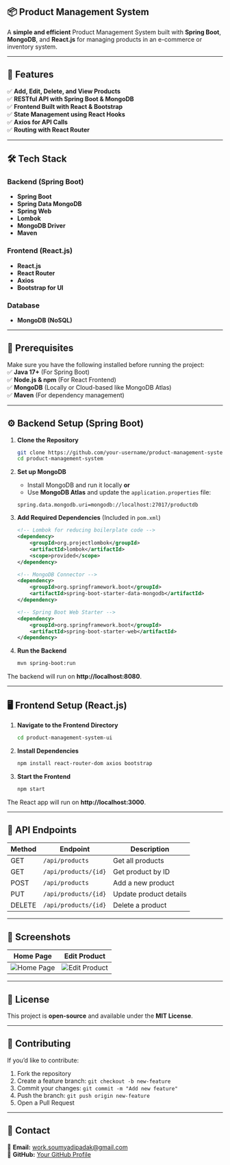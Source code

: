 
## **📦 Product Management System**

A **simple and efficient** Product Management System built with **Spring Boot**, **MongoDB**, and **React.js** for managing products in an e-commerce or inventory system.

---

## **🚀 Features**

✅ **Add, Edit, Delete, and View Products**  
✅ **RESTful API with Spring Boot & MongoDB**  
✅ **Frontend Built with React & Bootstrap**  
✅ **State Management using React Hooks**  
✅ **Axios for API Calls**  
✅ **Routing with React Router**

---

## **🛠️ Tech Stack**

### **Backend (Spring Boot)**

- **Spring Boot**
- **Spring Data MongoDB**
- **Spring Web**
- **Lombok**
- **MongoDB Driver**
- **Maven**

### **Frontend (React.js)**

- **React.js**
- **React Router**
- **Axios**
- **Bootstrap for UI**

### **Database**

- **MongoDB (NoSQL)**

---

## **📌 Prerequisites**

Make sure you have the following installed before running the project:  
✅ **Java 17+** (For Spring Boot)  
✅ **Node.js & npm** (For React Frontend)  
✅ **MongoDB** (Locally or Cloud-based like MongoDB Atlas)  
✅ **Maven** (For dependency management)

---

## **⚙️ Backend Setup (Spring Boot)**

1. **Clone the Repository**

   ```sh
   git clone https://github.com/your-username/product-management-system.git
   cd product-management-system
   ```

2. **Set up MongoDB**

   - Install MongoDB and run it locally **or**
   - Use **MongoDB Atlas** and update the `application.properties` file:

   ```properties
   spring.data.mongodb.uri=mongodb://localhost:27017/productdb
   ```

3. **Add Required Dependencies** (Included in `pom.xml`)

   ```xml
   <!-- Lombok for reducing boilerplate code -->
   <dependency>
       <groupId>org.projectlombok</groupId>
       <artifactId>lombok</artifactId>
       <scope>provided</scope>
   </dependency>

   <!-- MongoDB Connector -->
   <dependency>
       <groupId>org.springframework.boot</groupId>
       <artifactId>spring-boot-starter-data-mongodb</artifactId>
   </dependency>

   <!-- Spring Boot Web Starter -->
   <dependency>
       <groupId>org.springframework.boot</groupId>
       <artifactId>spring-boot-starter-web</artifactId>
   </dependency>
   ```

4. **Run the Backend**
   ```sh
   mvn spring-boot:run
   ```

The backend will run on **http://localhost:8080**.

---

## **🖥️ Frontend Setup (React.js)**

1. **Navigate to the Frontend Directory**

   ```sh
   cd product-management-system-ui
   ```

2. **Install Dependencies**

   ```sh
   npm install react-router-dom axios bootstrap
   ```

3. **Start the Frontend**
   ```sh
   npm start
   ```

The React app will run on **http://localhost:3000**.

---

## **📌 API Endpoints**

| Method | Endpoint             | Description            |
| ------ | -------------------- | ---------------------- |
| GET    | `/api/products`      | Get all products       |
| GET    | `/api/products/{id}` | Get product by ID      |
| POST   | `/api/products`      | Add a new product      |
| PUT    | `/api/products/{id}` | Update product details |
| DELETE | `/api/products/{id}` | Delete a product       |

---

## **📸 Screenshots**

| Home Page                                         | Edit Product                                         |
| ------------------------------------------------- | ---------------------------------------------------- |
| ![Home Page](https://via.placeholder.com/600x300) | ![Edit Product](https://via.placeholder.com/600x300) |

---

## **📜 License**

This project is **open-source** and available under the **MIT License**.

---

## **🤝 Contributing**

If you’d like to contribute:

1. Fork the repository
2. Create a feature branch: `git checkout -b new-feature`
3. Commit your changes: `git commit -m "Add new feature"`
4. Push the branch: `git push origin new-feature`
5. Open a Pull Request

---

## **💬 Contact**

📧 **Email:** [work.soumyadipadak@gmail.com](mailto:work.soumyadipadak@gmail.com)  
🔗 **GitHub:** [Your GitHub Profile](https://github.com/soumyadip-adak99)
